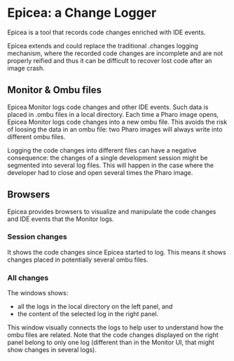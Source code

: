 # Epicea: a Change Logger

Epicea is a tool that records code changes enriched with IDE events.

Epicea extends and could replace the traditional .changes logging mechanism, where the recorded code changes are incomplete and are not properly reified and thus it can be difficult to recover lost code after an image crash.


## Monitor & Ombu files

Epicea Monitor logs code changes and other IDE events. Such data is placed in .ombu files in a local directory. Each time a Pharo image opens, Epicea Monitor logs code changes into a new ombu file. This avoids the risk of loosing the data in an ombu file: two Pharo images will always write into different ombu files. 

Logging the code changes into different files can have a negative consequence: the changes of a single development session might be segmented into several log files. This will happen in the case where the developer had to close and open several times the Pharo image.


## Browsers

Epicea provides browsers to visualize and manipulate the code changes and IDE events that the Monitor logs.

### Session changes

It shows the code changes since Epicea started to log. This means it shows changes placed in potentially several ombu files.

### All changes 

The windows shows:
- all the logs in the local directory on the left panel, and 
- the content of the selected log in the right panel.

This window visually connects the logs to help user to understand how the ombu files are related. Note that the code changes displayed on the right panel belong to only one log (different than in the Monitor UI, that might show changes in several logs).

